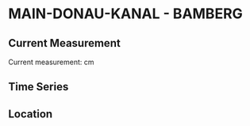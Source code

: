 # MAIN-DONAU-KANAL - BAMBERG

## Current Measurement

Current measurement: <Value topic="rivers/pegel-online/MDK/BAMBERG/measurementValue"/> cm

## Time Series

<TimeSeries topic="rivers/pegel-online/MDK/BAMBERG/measurementValue" period="week" />

## Location

<WorldMap>
  <Marker lat="49.88205062266839" lon="10.906536913690164" labelTopic="rivers/pegel-online/MDK/BAMBERG" />
</WorldMap>
